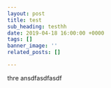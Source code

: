 ```yaml
---
layout: post
title: test
sub_heading: testhh
date: 2019-04-18 16:00:00 +0000
tags: []
banner_image: ''
related_posts: []

---
```

thre ansdfasdfasdf